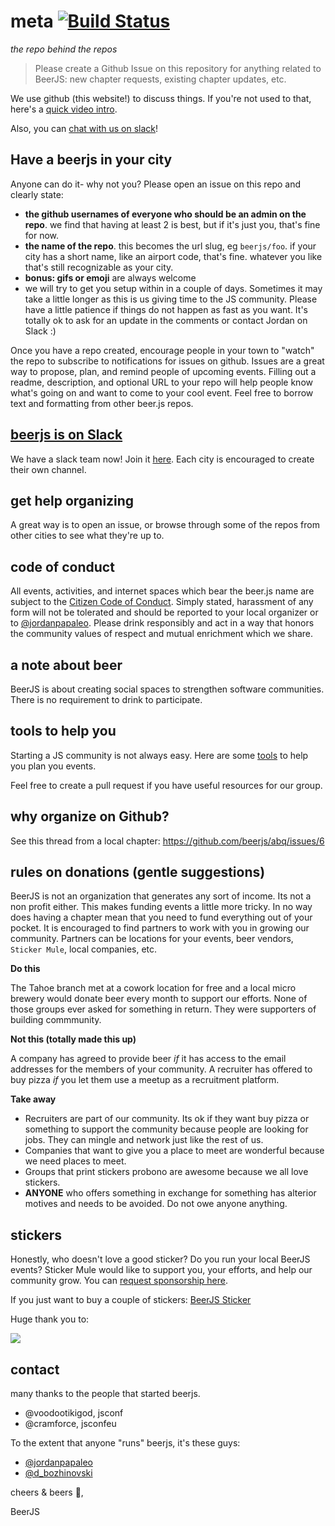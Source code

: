 meta  [![Build Status](https://travis-ci.org/beerjs/meta.svg?branch=master)](https://travis-ci.org/beerjs/meta)
====
*the repo behind the repos*


> Please create a Github Issue on this repository for anything related to BeerJS: new chapter requests, existing chapter updates,  etc.

We use github (this website!) to discuss things. If you're not used to that, here's a [quick video intro](https://www.youtube.com/watch?v=KlrJVSJRUN4).

Also, you can [chat with us on slack](https://beers-slack-invite.herokuapp.com)!

## Have a beerjs in your city

Anyone can do it- why not you? Please open an issue on this repo and clearly state:
- **the github usernames of everyone who should be an admin on the repo**. we find that having at least 2 is best, but if it's just you, that's fine for now.
- **the name of the repo**. this becomes the url slug, eg `beerjs/foo`. if your city has a short name, like an airport code, that's fine. whatever you like that's still recognizable as your city.
- **bonus: gifs or emoji** are always welcome
- we will try to get you setup within in a couple of days.  Sometimes it may take a little longer as this is us giving time to the JS community.  Please have a little patience if things do not happen as fast as you want.  It's totally ok to ask for an update in the comments or contact Jordan on Slack :)


Once you have a repo created, encourage people in your town to "watch" the repo to subscribe to notifications for issues on github. Issues are a great way to propose, plan, and remind people of upcoming events. Filling out a readme, description, and optional URL to your repo will help people know what's going on and want to come to your cool event. Feel free to borrow text and formatting from other beer.js repos.

## [beerjs is on Slack](https://beerjs.slack.com)

We have a slack team now! Join it [here](https://beers-slack-invite.herokuapp.com). Each city is encouraged to create their own channel.

## get help organizing

A great way is to open an issue, or browse through some of the repos from other cities to see what they're up to.

## code of conduct

All events, activities, and internet spaces which bear the beer.js name are subject to the [Citizen Code of Conduct](http://citizencodeofconduct.org/). Simply stated, harassment of any form will not be tolerated and should be reported to your local organizer or to [@jordanpapaleo](https://twitter.com/jordanpapaleo). Please drink responsibly and act in a way that honors the community values of respect and mutual enrichment which we share.

## a note about beer

BeerJS is about creating social spaces to strengthen software communities. There is no requirement to drink to participate.

## tools to help you

Starting a JS community is not always easy.  Here are some [tools](https://github.com/beerjs/meta/blob/master/utils.md) to help you plan you events.

Feel free to create a pull request if you have useful resources for our group.

## why organize on Github?

See this thread from a local chapter: https://github.com/beerjs/abq/issues/6

## rules on donations (gentle suggestions)

BeerJS is not an organization that generates any sort of income.  Its not a non profit either.  This makes funding events a little more tricky.  In no way does having a chapter mean that you need to fund everything out of your pocket.  It is encouraged to find partners to work with you in growing our community.  Partners can be locations for your events, beer vendors, `Sticker Mule`, local companies, etc.

**Do this**

The Tahoe branch met at a cowork location for free and a local micro brewery would donate beer every month to support our efforts.  None of those groups ever asked for something in return.  They were supporters of building commmunity.

**Not this (totally made this up)**

A company has agreed to provide beer *if* it has access to the email addresses for the members of your community. A recruiter has offered to buy pizza *if* you let them use a meetup as a recruitment platform.

**Take away**

- Recruiters are part of our community.  Its ok if they want buy pizza or something to support the community because people are looking for jobs.  They can mingle and network just like the rest of us.
- Companies that want to give you a place to meet are wonderful because we need places to meet.
- Groups that print stickers probono are awesome because we all love stickers.
- **ANYONE** who offers something in exchange for something has alterior motives and needs to be avoided.  Do not owe anyone anything.

## stickers

Honestly, who doesn't love a good sticker? Do you run your local BeerJS events? Sticker Mule would like to support you, your efforts, and help our community grow. You can [request sponsorship here](https://www.stickermule.com/sponsorship/request).

If you just want to buy a couple of stickers: [BeerJS Sticker](https://www.stickermule.com/marketplace/11293-beerjs)

Huge thank you to:

<a href="https://www.stickermule.com/supports/BeerJS"><img src="assets/stickermule.png"></a>

## contact

many thanks to the people that started beerjs.

- @voodootikigod, jsconf
- @cramforce, jsconfeu

To the extent that anyone "runs" beerjs, it's these guys:

- [@jordanpapaleo](https://twitter.com/jordanpapaleo)
- [@d_bozhinovski](https://twitter.com/d_bozhinovski)

cheers & beers :beers:,

BeerJS
